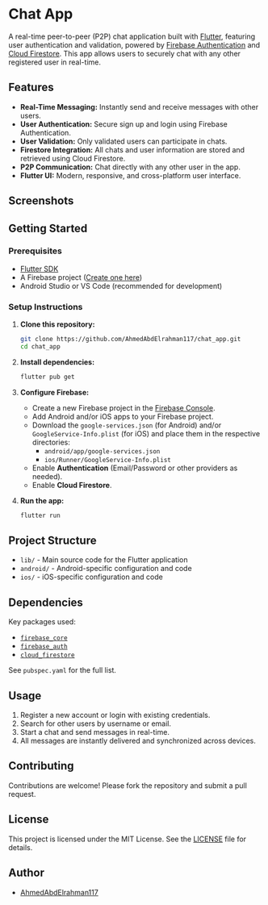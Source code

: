 # Chat App

A real-time peer-to-peer (P2P) chat application built with [Flutter](https://flutter.dev/), featuring user authentication and validation, powered by [Firebase Authentication](https://firebase.google.com/products/auth) and [Cloud Firestore](https://firebase.google.com/products/firestore). This app allows users to securely chat with any other registered user in real-time.

## Features

- **Real-Time Messaging:** Instantly send and receive messages with other users.
- **User Authentication:** Secure sign up and login using Firebase Authentication.
- **User Validation:** Only validated users can participate in chats.
- **Firestore Integration:** All chats and user information are stored and retrieved using Cloud Firestore.
- **P2P Communication:** Chat directly with any other user in the app.
- **Flutter UI:** Modern, responsive, and cross-platform user interface.

## Screenshots

<!-- Add your screenshots here -->
<!-- ![Chat Screen](screenshots/chat_screen.png) -->

## Getting Started

### Prerequisites

- [Flutter SDK](https://docs.flutter.dev/get-started/install)
- A Firebase project ([Create one here](https://console.firebase.google.com/))
- Android Studio or VS Code (recommended for development)

### Setup Instructions

1. **Clone this repository:**
   ```bash
   git clone https://github.com/AhmedAbdElrahman117/chat_app.git
   cd chat_app
   ```

2. **Install dependencies:**
   ```bash
   flutter pub get
   ```

3. **Configure Firebase:**
   - Create a new Firebase project in the [Firebase Console](https://console.firebase.google.com/).
   - Add Android and/or iOS apps to your Firebase project.
   - Download the `google-services.json` (for Android) and/or `GoogleService-Info.plist` (for iOS) and place them in the respective directories:
     - `android/app/google-services.json`
     - `ios/Runner/GoogleService-Info.plist`
   - Enable **Authentication** (Email/Password or other providers as needed).
   - Enable **Cloud Firestore**.

4. **Run the app:**
   ```bash
   flutter run
   ```

## Project Structure

- `lib/` - Main source code for the Flutter application
- `android/` - Android-specific configuration and code
- `ios/` - iOS-specific configuration and code

## Dependencies

Key packages used:

- [`firebase_core`](https://pub.dev/packages/firebase_core)
- [`firebase_auth`](https://pub.dev/packages/firebase_auth)
- [`cloud_firestore`](https://pub.dev/packages/cloud_firestore)

See `pubspec.yaml` for the full list.

## Usage

1. Register a new account or login with existing credentials.
2. Search for other users by username or email.
3. Start a chat and send messages in real-time.
4. All messages are instantly delivered and synchronized across devices.

## Contributing

Contributions are welcome! Please fork the repository and submit a pull request.

## License

This project is licensed under the MIT License. See the [LICENSE](LICENSE) file for details.

## Author

- [AhmedAbdElrahman117](https://github.com/AhmedAbdElrahman117)
